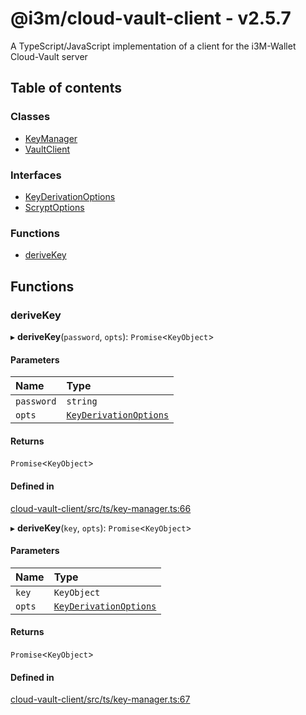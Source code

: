 # @i3m/cloud-vault-client - v2.5.7

A TypeScript/JavaScript implementation of a client for the i3M-Wallet Cloud-Vault server

## Table of contents

### Classes

- [KeyManager](classes/KeyManager.md)
- [VaultClient](classes/VaultClient.md)

### Interfaces

- [KeyDerivationOptions](interfaces/KeyDerivationOptions.md)
- [ScryptOptions](interfaces/ScryptOptions.md)

### Functions

- [deriveKey](API.md#derivekey)

## Functions

### deriveKey

▸ **deriveKey**(`password`, `opts`): `Promise`<`KeyObject`\>

#### Parameters

| Name | Type |
| :------ | :------ |
| `password` | `string` |
| `opts` | [`KeyDerivationOptions`](interfaces/KeyDerivationOptions.md) |

#### Returns

`Promise`<`KeyObject`\>

#### Defined in

[cloud-vault-client/src/ts/key-manager.ts:66](https://gitlab.com/i3-market/code/wp3/t3.2/i3m-wallet-monorepo/-/blob/ec1c8b6/packages/cloud-vault-client/src/ts/key-manager.ts#L66)

▸ **deriveKey**(`key`, `opts`): `Promise`<`KeyObject`\>

#### Parameters

| Name | Type |
| :------ | :------ |
| `key` | `KeyObject` |
| `opts` | [`KeyDerivationOptions`](interfaces/KeyDerivationOptions.md) |

#### Returns

`Promise`<`KeyObject`\>

#### Defined in

[cloud-vault-client/src/ts/key-manager.ts:67](https://gitlab.com/i3-market/code/wp3/t3.2/i3m-wallet-monorepo/-/blob/ec1c8b6/packages/cloud-vault-client/src/ts/key-manager.ts#L67)
